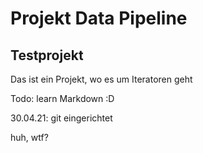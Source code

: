 # Projekt Data Pipeline
## Testprojekt

Das ist ein Projekt, wo es um Iteratoren geht

Todo: learn Markdown :D

30.04.21: git eingerichtet

huh, wtf?